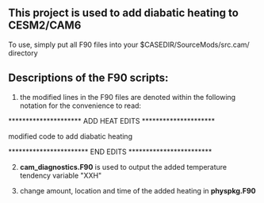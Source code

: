 ## This project is used to add diabatic heating to CESM2/CAM6

To use, simply put all F90 files into your $CASEDIR/SourceMods/src.cam/ directory

## Descriptions of the F90 scripts:

1) the modified lines in the F90 files are denoted within the following notation for the convenience to read:

********************* ADD HEAT EDITS *********************

modified code to add diabatic heating

*********************** END EDITS ************************

2) **cam_diagnostics.F90** is used to output the added temperature tendency variable "XXH"

3) change amount, location and time of the added heating in **physpkg.F90** 
